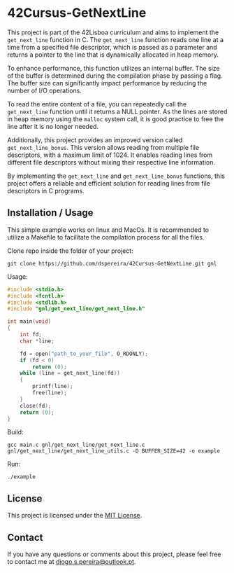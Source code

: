 # 42Cursus-GetNextLine

This project is part of the 42Lisboa curriculum and aims to implement the `get_next_line` function in C. The `get_next_line` function reads one line at a time from a specified file descriptor, which is passed as a parameter and returns a pointer to the line that is dynamically allocated in heap memory.

To enhance performance, this function utilizes an internal buffer. The size of the buffer is determined during the compilation phase by passing a flag. The buffer size can significantly impact performance by reducing the number of I/O operations.

To read the entire content of a file, you can repeatedly call the `get_next_line` function until it returns a NULL pointer. As the lines are stored in heap memory using the `malloc` system call, it is good practice to free the line after it is no longer needed.

Additionally, this project provides an improved version called `get_next_line_bonus`. This version allows reading from multiple file descriptors, with a maximum limit of 1024. It enables reading lines from different file descriptors without mixing their respective line information.

By implementing the `get_next_line` and `get_next_line_bonus` functions, this project offers a reliable and efficient solution for reading lines from file descriptors in C programs.

## Installation / Usage

This simple example works on linux and MacOs. It is recommended to utilize a Makefile to facilitate the compilation process for all the files.

Clone repo inside the folder of your project:
```shell
git clone https://github.com/dspereira/42Cursus-GetNextLine.git gnl
```
Usage:
```C
#include <stdio.h>
#include <fcntl.h>
#include <stdlib.h>
#include "gnl/get_next_line/get_next_line.h"

int main(void)
{
    int fd;
    char *line;

    fd = open("path_to_your_file", O_RDONLY);
    if (fd < 0)
        return (0);
    while (line = get_next_line(fd))
    {
        printf(line);
        free(line);
    }
    close(fd);
    return (0);
}
```
Build:
```shell
gcc main.c gnl/get_next_line/get_next_line.c gnl/get_next_line/get_next_line_utils.c -D BUFFER_SIZE=42 -o example
```
Run:
```shell
./example
```

## License

This project is licensed under the [MIT License](https://github.com/dspereira/42Cursus-GetNextLine/blob/main/LICENSE).

## Contact

If you have any questions or comments about this project, please feel free to contact me at diogo.s.pereira@outlook.pt.
